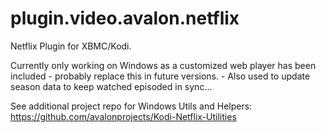 plugin.video.avalon.netflix
===========================

Netflix Plugin for XBMC/Kodi.

Currently only working on Windows as a customized web player has been included - probably replace this in future versions. - Also used to update season data to keep watched episoded in sync...

See additional project repo for Windows Utils and Helpers: https://github.com/avalonprojects/Kodi-Netflix-Utilities
